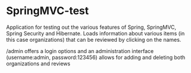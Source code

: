 SpringMVC-test 
=====
Application for testing out the various features of Spring, SpringMVC, Spring Security and Hibernate.
Loads information about various items (in this case organizations) that can be reviewed by clicking on the names.

/admin offers a login options and an administration interface (username:admin, password:123456)
allows for adding and deleting both organizations and reviews
